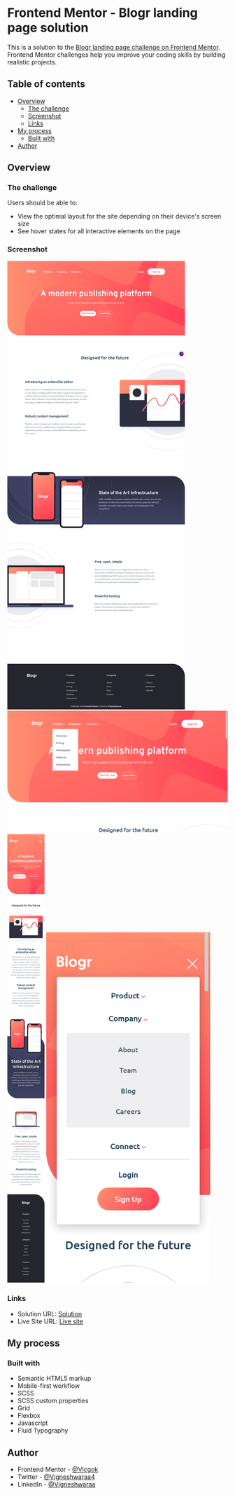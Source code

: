 # Frontend Mentor - Blogr landing page solution

This is a solution to the [Blogr landing page challenge on Frontend Mentor](https://www.frontendmentor.io/challenges/blogr-landing-page-EX2RLAApP). Frontend Mentor challenges help you improve your coding skills by building realistic projects.

## Table of contents

- [Overview](#overview)
  - [The challenge](#the-challenge)
  - [Screenshot](#screenshot)
  - [Links](#links)
- [My process](#my-process)
  - [Built with](#built-with)
- [Author](#author)

## Overview

### The challenge

Users should be able to:

- View the optimal layout for the site depending on their device's screen size
- See hover states for all interactive elements on the page

### Screenshot

![Solution Screenshot](/images/desktop.png)
![Solution Screenshot](/images/desktop-active.png)
![Solution Screenshot](/images/mobile.png)
![Solution Screenshot](/images/mobile-active.png)

### Links

- Solution URL: [Solution](https://www.frontendmentor.io/solutions/blogr-responsive-landing-page-using-scss-d-tAudQ4O)
- Live Site URL: [Live site](https://vicgok.github.io/Blogr-landing-page/base.html)

## My process

### Built with

- Semantic HTML5 markup
- Mobile-first workflow
- SCSS
- SCSS custom properties
- Grid
- Flexbox
- Javascript
- Fluid Typography

## Author

- Frontend Mentor - [@Vicgok](https://www.frontendmentor.io/profile/Vicgok)
- Twitter - [@Vigneshwaraa4](https://twitter.com/Vigneshwaraa4)
- LinkedIn - [@Vigneshwaraa](https://www.linkedin.com/in/vigneshwaraa1217/)
